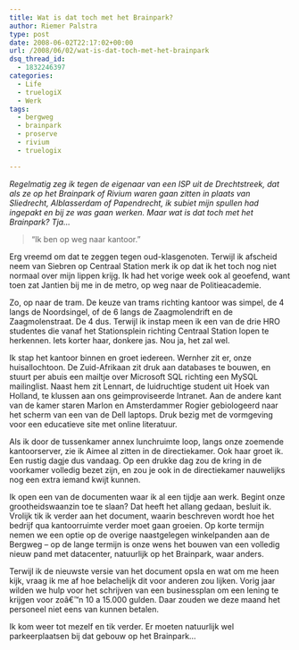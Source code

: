 ```yaml
---
title: Wat is dat toch met het Brainpark?
author: Riemer Palstra
type: post
date: 2008-06-02T22:17:02+00:00
url: /2008/06/02/wat-is-dat-toch-met-het-brainpark
dsq_thread_id:
  - 1832246397
categories:
  - Life
  - truelogiX
  - Werk
tags:
  - bergweg
  - brainpark
  - proserve
  - rivium
  - truelogix

---
```

_Regelmatig zeg ik tegen de eigenaar van een ISP uit de Drechtstreek, dat als ze op het Brainpark of Rivium waren gaan zitten in plaats van Sliedrecht, Alblasserdam of Papendrecht, ik subiet mijn spullen had ingepakt en bij ze was gaan werken. Maar wat is dat toch met het Brainpark? Tja&#8230;_

> &#8220;Ik ben op weg naar kantoor.&#8221;

Erg vreemd om dat te zeggen tegen oud-klasgenoten. Terwijl ik afscheid neem van Siebren op Centraal Station merk ik op dat ik het toch nog niet normaal over mijn lippen krijg. Ik had het vorige week ook al geoefend, want toen zat Jantien bij me in de metro, op weg naar de Politieacademie.

Zo, op naar de tram. De keuze van trams richting kantoor was simpel, de 4 langs de Noordsingel, of de 6 langs de Zaagmolendrift en de Zaagmolenstraat. De 4 dus. Terwijl ik instap meen ik een van de drie HRO studentes die vanaf het Stationsplein richting Centraal Station lopen te herkennen. Iets korter haar, donkere jas. Nou ja, het zal wel.

Ik stap het kantoor binnen en groet iedereen. Wernher zit er, onze huisallochtoon. De Zuid-Afrikaan zit druk aan databases te bouwen, en stuurt per abuis een mailtje over Microsoft SQL richting een MySQL mailinglist. Naast hem zit Lennart, de luidruchtige student uit Hoek van Holland, te klussen aan ons geimproviseerde Intranet. Aan de andere kant van de kamer staren Marlon en Amsterdammer Rogier gebiologeerd naar het scherm van een van de Dell laptops. Druk bezig met de vormgeving voor een educatieve site met online literatuur.

Als ik door de tussenkamer annex lunchruimte loop, langs onze zoemende kantoorserver, zie ik Aimee al zitten in de directiekamer. Ook haar groet ik. Een rustig dagje dus vandaag. Op een drukke dag zou de kring in de voorkamer volledig bezet zijn, en zou je ook in de directiekamer nauwelijks nog een extra iemand kwijt kunnen.

Ik open een van de documenten waar ik al een tijdje aan werk. Begint onze grootheidswaanzin toe te slaan? Dat heeft het allang gedaan, besluit ik. Vrolijk tik ik verder aan het document, waarin beschreven wordt hoe het bedrijf qua kantoorruimte verder moet gaan groeien. Op korte termijn nemen we een optie op de overige naastgelegen winkelpanden aan de Bergweg &#8211; op de lange termijn is onze wens het bouwen van een volledig nieuw pand met datacenter, natuurlijk op het Brainpark, waar anders.

Terwijl ik de nieuwste versie van het document opsla en wat om me heen kijk, vraag ik me af hoe belachelijk dit voor anderen zou lijken. Vorig jaar wilden we hulp voor het schrijven van een businessplan om een lening te krijgen voor zoâ€™n 10 a 15.000 gulden. Daar zouden we deze maand het personeel niet eens van kunnen betalen. 

Ik kom weer tot mezelf en tik verder. Er moeten natuurlijk wel parkeerplaatsen bij dat gebouw op het Brainpark&#8230;